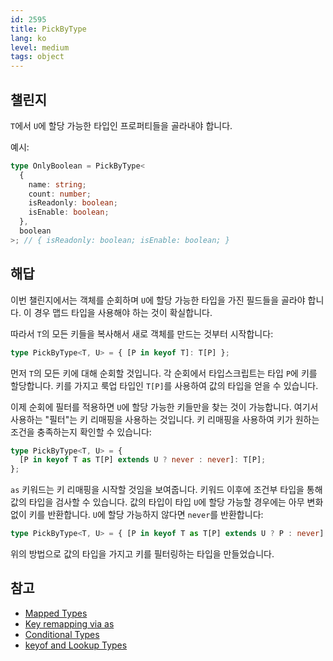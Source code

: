 ```yaml
---
id: 2595
title: PickByType
lang: ko
level: medium
tags: object
---
```


## 챌린지

`T`에서 `U`에 할당 가능한 타입인 프로퍼티들을 골라내야 합니다.

예시:

```typescript
type OnlyBoolean = PickByType<
  {
    name: string;
    count: number;
    isReadonly: boolean;
    isEnable: boolean;
  },
  boolean
>; // { isReadonly: boolean; isEnable: boolean; }
```

## 해답

이번 챌린지에서는 객체를 순회하며 `U`에 할당 가능한 타입을 가진 필드들을 골라야 합니다.
이 경우 맵드 타입을 사용해야 하는 것이 확실합니다.

따라서 `T`의 모든 키들을 복사해서 새로 객체를 만드는 것부터 시작합니다:

```typescript
type PickByType<T, U> = { [P in keyof T]: T[P] };
```

먼저 `T`의 모든 키에 대해 순회할 것입니다.
각 순회에서 타입스크립트는 타입 `P`에 키를 할당합니다.
키를 가지고 룩업 타입인 `T[P]`를 사용하여 값의 타입을 얻을 수 있습니다.

이제 순회에 필터를 적용하면 `U`에 할당 가능한 키들만을 찾는 것이 가능합니다.
여기서 사용하는 "필터"는 키 리매핑을 사용하는 것입니다.
키 리매핑을 사용하여 키가 원하는 조건을 충족하는지 확인할 수 있습니다:

```typescript
type PickByType<T, U> = {
  [P in keyof T as T[P] extends U ? never : never]: T[P];
};
```

`as` 키워드는 키 리매핑을 시작할 것임을 보여줍니다.
키워드 이후에 조건부 타입을 통해 값의 타입을 검사할 수 있습니다.
값의 타입이 타입 `U`에 할당 가능할 경우에는 아무 변화 없이 키를 반환합니다.
`U`에 할당 가능하지 않다면 `never`를 반환합니다:

```typescript
type PickByType<T, U> = { [P in keyof T as T[P] extends U ? P : never]: T[P] };
```

위의 방법으로 값의 타입을 가지고 키를 필터링하는 타입을 만들었습니다.

## 참고

- [Mapped Types](https://www.typescriptlang.org/docs/handbook/2/mapped-types.html)
- [Key remapping via as](https://www.typescriptlang.org/docs/handbook/2/mapped-types.html#key-remapping-via-as)
- [Conditional Types](https://www.typescriptlang.org/docs/handbook/2/conditional-types.html)
- [keyof and Lookup Types](https://www.typescriptlang.org/docs/handbook/release-notes/typescript-2-1.html#keyof-and-lookup-types)
